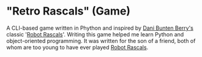 # "Retro Rascals" (Game)

A CLI-based game written in Phython and inspired by [Dani Bunten Berry's](https://en.wikipedia.org/wiki/Danielle_Bunten_Berry) classic '[Robot Rascals](https://en.wikipedia.org/wiki/Robot_Rascals)'. Writing this game helped me learn Python and object-oriented programming. It was written for the son of a friend, both of whom are too young to have ever played [Robot Rascals](https://en.wikipedia.org/wiki/Robot_Rascals).
